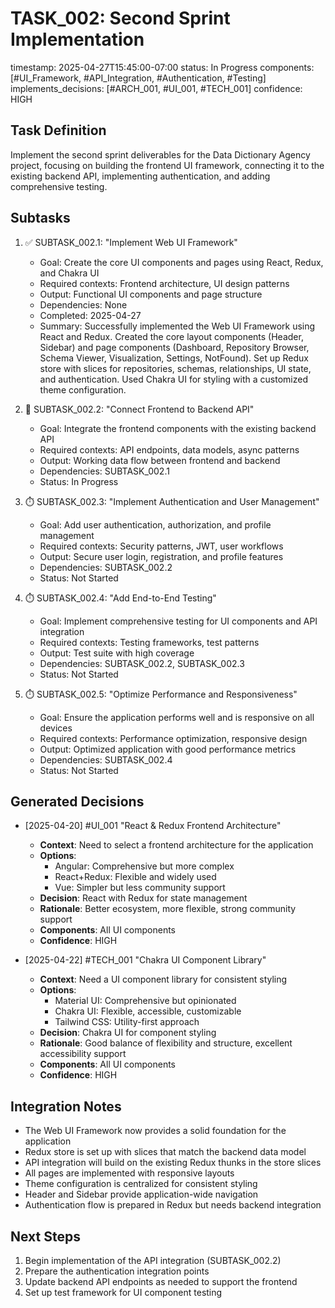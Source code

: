 # TASK_002: Second Sprint Implementation

timestamp: 2025-04-27T15:45:00-07:00
status: In Progress
components: [#UI_Framework, #API_Integration, #Authentication, #Testing]
implements_decisions: [#ARCH_001, #UI_001, #TECH_001]
confidence: HIGH

## Task Definition
Implement the second sprint deliverables for the Data Dictionary Agency project, focusing on building the frontend UI framework, connecting it to the existing backend API, implementing authentication, and adding comprehensive testing.

## Subtasks

1. ✅ SUBTASK_002.1: "Implement Web UI Framework"
   - Goal: Create the core UI components and pages using React, Redux, and Chakra UI
   - Required contexts: Frontend architecture, UI design patterns
   - Output: Functional UI components and page structure
   - Dependencies: None
   - Completed: 2025-04-27
   - Summary: Successfully implemented the Web UI Framework using React and Redux. Created the core layout components (Header, Sidebar) and page components (Dashboard, Repository Browser, Schema Viewer, Visualization, Settings, NotFound). Set up Redux store with slices for repositories, schemas, relationships, UI state, and authentication. Used Chakra UI for styling with a customized theme configuration.

2. 🔄 SUBTASK_002.2: "Connect Frontend to Backend API"
   - Goal: Integrate the frontend components with the existing backend API
   - Required contexts: API endpoints, data models, async patterns
   - Output: Working data flow between frontend and backend
   - Dependencies: SUBTASK_002.1
   - Status: In Progress

3. ⏱️ SUBTASK_002.3: "Implement Authentication and User Management"
   - Goal: Add user authentication, authorization, and profile management
   - Required contexts: Security patterns, JWT, user workflows
   - Output: Secure user login, registration, and profile features
   - Dependencies: SUBTASK_002.2
   - Status: Not Started

4. ⏱️ SUBTASK_002.4: "Add End-to-End Testing"
   - Goal: Implement comprehensive testing for UI components and API integration
   - Required contexts: Testing frameworks, test patterns
   - Output: Test suite with high coverage
   - Dependencies: SUBTASK_002.2, SUBTASK_002.3
   - Status: Not Started

5. ⏱️ SUBTASK_002.5: "Optimize Performance and Responsiveness"
   - Goal: Ensure the application performs well and is responsive on all devices
   - Required contexts: Performance optimization, responsive design
   - Output: Optimized application with good performance metrics
   - Dependencies: SUBTASK_002.4
   - Status: Not Started

## Generated Decisions
- [2025-04-20] #UI_001 "React & Redux Frontend Architecture"
  - **Context**: Need to select a frontend architecture for the application
  - **Options**: 
    - Angular: Comprehensive but more complex
    - React+Redux: Flexible and widely used
    - Vue: Simpler but less community support
  - **Decision**: React with Redux for state management
  - **Rationale**: Better ecosystem, more flexible, strong community support
  - **Components**: All UI components
  - **Confidence**: HIGH

- [2025-04-22] #TECH_001 "Chakra UI Component Library"
  - **Context**: Need a UI component library for consistent styling
  - **Options**: 
    - Material UI: Comprehensive but opinionated
    - Chakra UI: Flexible, accessible, customizable
    - Tailwind CSS: Utility-first approach
  - **Decision**: Chakra UI for component styling
  - **Rationale**: Good balance of flexibility and structure, excellent accessibility support
  - **Components**: All UI components
  - **Confidence**: HIGH

## Integration Notes
- The Web UI Framework now provides a solid foundation for the application
- Redux store is set up with slices that match the backend data model
- API integration will build on the existing Redux thunks in the store slices
- All pages are implemented with responsive layouts
- Theme configuration is centralized for consistent styling
- Header and Sidebar provide application-wide navigation
- Authentication flow is prepared in Redux but needs backend integration

## Next Steps
1. Begin implementation of the API integration (SUBTASK_002.2)
2. Prepare the authentication integration points
3. Update backend API endpoints as needed to support the frontend
4. Set up test framework for UI component testing
